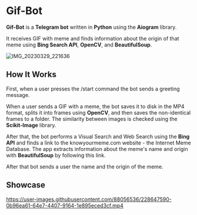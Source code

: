 # Gif-Bot

**Gif-Bot** is a **Telegram bot** written in **Python** using the **Aiogram** library.

It receives GIF with meme and finds information about the origin of that meme using **Bing Search API**, **OpenCV**, and **BeautifulSoup**.

![IMG_20230329_221636](https://user-images.githubusercontent.com/88056536/228645627-fee0823a-a6ea-4e85-a3aa-69d30e9c43de.jpg)

## How It Works

First, when a user presses the /start command the bot sends a greeting message.

When a user sends a GIF with a meme, the bot saves it to disk in the MP4 format, splits it into frames using **OpenCV**, and then saves the non-identical frames to a folder. The similarity between images is checked using the **Scikit-Image** library.

After that, the bot performs a Visual Search and Web Search using the **Bing API** and finds a link to the knowyourmeme.com website - the Internet Meme Database. The app extracts information about the meme's name and origin with **BeautifulSoup** by following this link.

After that bot sends a user the name and the origin of the meme.

## Showcase



https://user-images.githubusercontent.com/88056536/228647590-0b96ea61-64e7-4407-9164-1e895eced3cf.mp4


